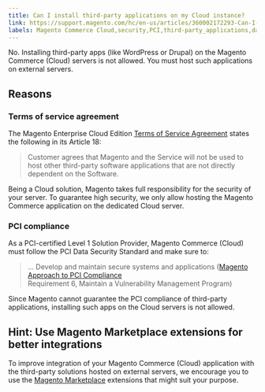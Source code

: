 ```yaml
---
title: Can I install third-party applications on my Cloud instance?
link: https://support.magento.com/hc/en-us/articles/360002172293-Can-I-install-third-party-applications-on-my-Cloud-instance-
labels: Magento Commerce Cloud,security,PCI,third-party_applications,data,FAQ
---
```


No. Installing third-party apps (like WordPress or Drupal) on the Magento Commerce (Cloud) servers is not allowed. You must host such applications on external servers.

## Reasons

### Terms of service agreement

The Magento Enterprise Cloud Edition [Terms of Service Agreement](https://magento.com/legal/terms/cloud-terms) states the following in its Article 18:

>  Customer agrees that Magento and the Service will not be used to host other third-party software applications that are not directly dependent on the Software.

Being a Cloud solution, Magento takes full responsibility for the security of your server. To guarantee high security, we only allow hosting the Magento Commerce application on the dedicated Cloud server.

### PCI compliance

As a PCI-certified Level 1 Solution Provider, Magento Commerce (Cloud) must follow the PCI Data Security Standard and make sure to:

>  ... Develop and maintain secure systems and applications
>  ([Magento Approach to PCI Compliance](https://magento.com/pci-compliance)  
> Requirement 6, Maintain a Vulnerability Management Program)

Since Magento cannot guarantee the PCI compliance of third-party applications, installing such apps on the Cloud servers is not allowed.

## Hint: Use Magento Marketplace extensions for better integrations

To improve integration of your Magento Commerce (Cloud) application with the third-party solutions hosted on external servers, we encourage you to use the [Magento Marketplace](https://marketplace.magento.com) extensions that might suit your purpose.